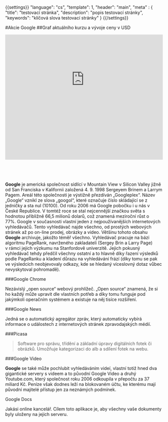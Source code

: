{{settings}}
  "language": "cs",
  "template": 1,
  "header": "main",
  "meta" : {
    "title": "testovací stránka",
    "description": "popis testovací stránky",
    "keywords": "klíčová slova testovací stránky"
  }
{{/settings}}


#Akcie Google
##Graf aktuálního kurzu a vývoje ceny v USD

<div style="overflow: hidden; margin-bottom: 70px;"><iframe style="font-size: 13px; background-color: #cccccc; margin-top: -115px; height: 515px; width: 100%;" src="http://marketools.plus500.com/Widgets/InstrumentChartContainer?hl=cs&amp;cty=CZ&amp;id=66349&amp;tags=widg+chart&amp;pl=2&amp;instSymb=GOOG" height="240" width="320" frameborder="0" scrolling="no"></iframe></div>
<strong>Google</strong> je americká společnost sídlící v Mountain View v Silicon Valley jižně od San Franciska v Kalifornii založená 4. 9. 1998 Sergeyem Brinem a Larrym Pagem. Areál této společnosti je výstižně přezdíván „Googleplex“. Název „Google“ vznikl ze slova „googol“, které označuje číslo skládající se z jedničky a sta nul (10100). Od roku 2006 má Google pobočku i u nás v České Republice. V tomtéž roce se stal nejcennější značkou světa s hodnotou přibližně 66,5 milionů dolarů, což znamená meziroční růst o 77%. Google v současnosti vlastní jeden z nejpoužívanějších internetových vyhledávačů. Tento vyhledávač najde všechno, od prostých webových stránek až po on-line prodej, obrázky a video. Většinu tohoto obsahu <strong>Google</strong> archivuje, jakožto téměř všechno. Vyhledávač pracuje na bázi algoritmu PageRank, navrženého zakladateli (Sergey Brin a Larry Page) v rámci jejich výzkumu na Stanfordově univerzitě. Jejich pokusný vyhledávač tehdy předčil všechny ostatní a to hlavně díky řazení výsledků podle PageRanku a kladení důrazu na vyhledávání frází (díky tomu se pak ve výsledcích neobjevovaly odkazy, kde se hledaný víceslovný dotaz vůbec nevyskytoval pohromadě).

###Google Chrome

Nezávislý „open source“ webový prohlížeč. „Open source“ znamená, že si ho každý může upravit dle vlastních potřeb a díky tomu funguje pod jakýmkoli operačním systémem a existuje na něj tisíce rozšíření.

###Google News

Jedná se o automatický agregátor zpráv, který automaticky vybírá informace o událostech z internetových stránek zpravodajských médií.

###Picasa

>Software pro správu, třídění a základní úpravy digitálních fotek či obrázků. Umožňuje kategorizaci do alb a sdílení fotek na webu.

###Google Video

**Google** se také může pochlubit vyhledáváním videí, vlastní totiž hned dva gigantické servery s videem a to původní Google Video a druhý Youtube.com, který společnost roku 2006 odkoupila v přepočtu za 37 miliard Kč. Peníze však dodnes leží na blokovaném účtu, ke kterému mají původní majitelé přístup jen za neznámých podmínek.

Google Docs

Jakási online kancelář. Cílem toto aplikace je, aby všechny vaše dokumenty byly uloženy na jejich serveru.